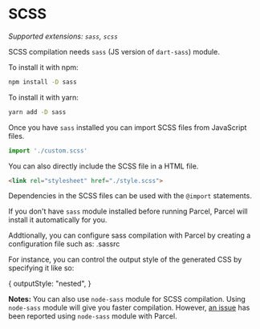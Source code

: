 # SCSS

_Supported extensions: `sass`, `scss`_

SCSS compilation needs `sass` (JS version of `dart-sass`) module. 

To install it with npm:

```bash
npm install -D sass
```

To install it with yarn:

```bash
yarn add -D sass
```

Once you have `sass` installed you can import SCSS files from JavaScript files.

```javascript
import './custom.scss'
```
You can also directly include the SCSS file in a HTML file. 

```html
<link rel="stylesheet" href="./style.scss">
```

Dependencies in the SCSS files can be used with the `@import` statements.

If you don't have `sass` module installed before running Parcel, Parcel will install it automatically for you.

Addtionally, you can configure sass compilation with Parcel by creating a configuration file such as: .sassrc

For instance, you can control the output style of the generated CSS by specifying it like so:

{
  outputStyle: "nested",
}


**Notes:** You can also use `node-sass` module for SCSS compilation. Using `node-sass` module will give you faster compilation. However, [an issue](https://github.com/parcel-bundler/parcel/issues/1836) has been reported using `node-sass` module with Parcel.

